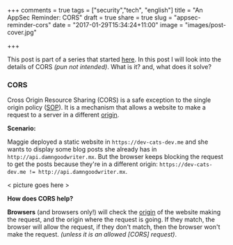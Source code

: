 +++
comments = true
tags = ["security","tech", "english"]
title = "An AppSec Reminder: CORS"
draft = true
share = true
slug = "appsec-reminder-cors"
date = "2017-01-29T15:34:24+11:00"
image = "images/post-cover.jpg"

+++
<br>

This post is part of a series that started [here](/post/appsec). In this post I will look into the details of CORS _(pun not intended)_. What is it? and, what does it solve? <!--more-->

### CORS

Cross Origin Resource Sharing (CORS) is a safe exception to the single origin policy ([SOP]). It is a mechanism that allows a website to make a request to a server in a different [origin].

**Scenario:**

Maggie deployed a static website in `https://dev-cats-dev.me` and she wants to display some blog posts she already has in `http://api.damngoodwriter.mx`. But the browser keeps blocking the request to get the posts because they're in a different origin: `https://dev-cats-dev.me != http://api.damngoodwriter.mx`.

< picture goes here >

**How does CORS help?**

**Browsers** (and browsers only!) will check the [origin] of the website making the request, and the origin where the request is going. If they match, the browser will allow the request, if they don't match, then the browser won't make the request. _(unless it is an allowed [CORS] request)_.


[origin]: https://developer.mozilla.org/en-US/docs/Web/Security/Same-origin_policy#Definition_of_an_origin
[SOP]: /post/appsec-reminder-sop
